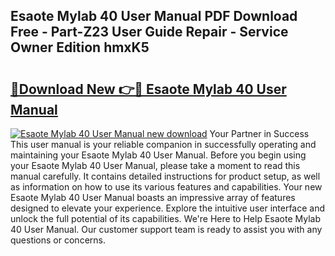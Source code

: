 ## Esaote Mylab 40 User Manual PDF Download Free - Part-Z23 User Guide Repair - Service Owner Edition hmxK5

# <h2><a href="http://bc13572.oget.top/?id=Esaote+Mylab+40+User+Manual">🔗Download New 👉🔴 Esaote Mylab 40 User Manual</a></h2>

[![Esaote Mylab 40 User Manual new download](https://i.imgur.com/5g1atiW.png)](http://bc13572.oget.top/?id=Esaote+Mylab+40+User+Manual)
Your Partner in Success This user manual is your reliable companion in successfully operating and maintaining your Esaote Mylab 40 User Manual. Before you begin using your Esaote Mylab 40 User Manual, please take a moment to read this manual carefully. It contains detailed instructions for product setup, as well as information on how to use its various features and capabilities. Your new Esaote Mylab 40 User Manual boasts an impressive array of features designed to elevate your experience. Explore the intuitive user interface and unlock the full potential of its capabilities. We're Here to Help Esaote Mylab 40 User Manual. Our customer support team is ready to assist you with any questions or concerns.
